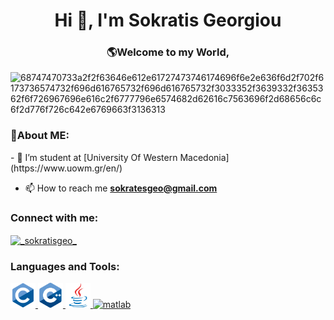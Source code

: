<h1 align="center">Hi 👋, I'm Sokratis Georgiou</h1>
<h3 align="center">🌎Welcome to my World,</h3>

![68747470733a2f2f63646e612e61727473746174696f6e2e636f6d2f702f6173736574732f696d616765732f696d616765732f3033352f3639332f3635362f6f726967696e616c2f6777796e6574682d62616c7563696f2d68656c6c6f2d776f726c642e6769663f3136313](https://github.com/Sokratisgeo/Sokratisgeo/assets/130971855/150fa4ed-1f6f-42ae-ba0c-7865392e9165)

<h3 align="left"> 📌About ME:</h3>
<p align="left">
- 🔭 I’m student at [University Of Western Macedonia](https://www.uowm.gr/en/)

- 📫 How to reach me **sokratesgeo@gmail.com**

<h3 align="left">Connect with me:</h3>
<p align="left">

<a href="https://instagram.com/_sokratisgeo_" target="blank"><img align="center" src="https://raw.githubusercontent.com/rahuldkjain/github-profile-readme-generator/master/src/images/icons/Social/instagram.svg" alt="_sokratisgeo_" height="30" width="40" /></a>
</p>

<h3 align="left">Languages and Tools:</h3>
<p align="left"> <a href="https://www.cprogramming.com/" target="_blank" rel="noreferrer"> <img src="https://raw.githubusercontent.com/devicons/devicon/master/icons/c/c-original.svg" alt="c" width="40" height="40"/> </a> <a href="https://www.w3schools.com/cpp/" target="_blank" rel="noreferrer"> <img src="https://raw.githubusercontent.com/devicons/devicon/master/icons/cplusplus/cplusplus-original.svg" alt="cplusplus" width="40" height="40"/> </a> <a href="https://www.java.com" target="_blank" rel="noreferrer"> <img src="https://raw.githubusercontent.com/devicons/devicon/master/icons/java/java-original.svg" alt="java" width="40" height="40"/> </a> <a href="https://www.mathworks.com/" target="_blank" rel="noreferrer"> <img src="https://upload.wikimedia.org/wikipedia/commons/2/21/Matlab_Logo.png" alt="matlab" width="40" height="40"/> </a> </p>




